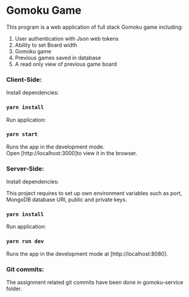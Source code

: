 # Gomoku Game

This program is a web application of full stack Gomoku game including:
1. User authentication with Json web tokens
2. Ability to set Board width
3. Gomoku game
4. Previous games saved in database
5. A read only view of previous game board


### Client-Side:

Install dependencies:

### `yarn install` 

Run application: 

### `yarn start`

Runs the app in the development mode.\
Open [http://localhost:3000]to view it in the browser.


### Server-Side:

Install dependencies:

This project requires to set up own environment variables such as port, MongoDB database URI, public and private keys. 

### `yarn install` 

Run application:

### `yarn run dev`

Runs the app in the development mode at [http://localhost:8080].


### Git commits:

The assignment related git commits have been done in gomoku-service folder.




